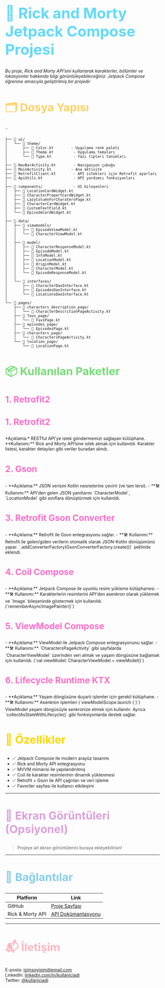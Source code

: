 <h1 style="font-size:48px; color:#61dafb;">🧠 Rick and Morty Jetpack Compose Projesi</h1>

<p><em>Bu proje, Rick and Morty API’sini kullanarak karakterler, bölümler ve lokasyonlar hakkında bilgi görüntüleyebileceğiniz. Jetpack Compose öğrenme amacıyla geliştirilmiş bir projedir</em></p>


<h2 style="font-size:36px; color:#ffd166;">🗂️ Dosya Yapısı</h2>
``

```
├── 📁 ui/
│   └── 📁 theme/
│       ├── 📄 Color.kt        - Uygulama renk paleti
│       ├── 📄 Theme.kt         - Uygulama temaları
│       └── 📄 Type.kt          - Yazı tipleri tanımları
│
├── 📄 NavBarActivity.kt        - Navigasyon çubuğu
├── 📄 MainActivity.kt         - Ana aktivite
├── 📄 RetrofitClient.kt        - API istekleri için Retrofit ayarları
├── 📄 ApiUtils.kt              - API yardımcı fonksiyonları
│
├── 📁 components/              - UI bileşenleri
│   ├── 📄 LocationCardWidget.kt
│   ├── 📄 CharacterPropertCardWidget.kt
│   ├── 📄 LazyColumnForCharatersPage.kt
│   ├── 📄 CharacterCardWidget.kt
│   ├── 📄 CustomTextField.kt
│   └── 📄 EpisodeCardWidget.kt
│
├── 📁 data/
│   ├── 📁 viewmodels/
│   │   ├── 📄 EpisodeViewModel.kt
│   │   └── 📄 CharacterViewModel.kt
│   │
│   ├── 📁 model/
│   │   ├── 📄 CharacterResponseModel.kt
│   │   ├── 📄 EpisodeModel.kt
│   │   ├── 📄 InfoModel.kt
│   │   ├── 📄 LocationModel.kt
│   │   ├── 📄 OriginModel.kt
│   │   ├── 📄 CharacterModel.kt
│   │   └── 📄 EpisodeResponseModel.kt
│   │
│   └── 📁 interfaces/
│       ├── 📄 CharacterDaoInterface.kt
│       ├── 📄 EpisodesDaoInterface.kt
│       └── 📄 LocationsDaoInterface.kt
│
└── 📁 pages/
    ├── 📁 characters_description_page/
    │   └── 📄 CharacterDescritionPageActivity.kt
    ├── 📁 favs_page/
    │   └── 📄 FavsPage.kt
    ├── 📁 episodes_page/
    │   └── 📄 EpisodesPage.kt
    ├── 📁 characters_page/
    │   └── 📄 CharactersPageActivity.kt
    └── 📁 location_page/
        └── 📄 LocationPage.kt

```

<h2 style="font-size:36px; color:#77dd77;">📦 Kullanılan Paketler</h2>

<h3 style="font-size:28px; color:#ff6ec7;">1. Retrofit2</h3>
<h3 style="font-size:28px; color:#ff6ec7;">1. Retrofit2</h3>
*Açıklama:*
RESTful API'ye istek göndermemizi sağlayan kütüphane.
**Kullanımı:**
Rick and Morty API’sine istek atmak için kullanıldı. Karakter listesi, karakter detayları gibi veriler buradan alındı.

<h3 style="font-size:28px; color:#ff6ec7;">2. Gson</h3>
- **Açıklama:**
JSON verisini Kotlin nesnelerine çevirir (ve tam tersi).
- **🛠️ Kullanımı:** 
API'den gelen JSON yanıtlarını `CharacterModel`, `LocationModel` gibi sınıflara dönüştürmek için kullanıldı.

<h3 style="font-size:28px; color:#ff6ec7;">3. Retrofit Gson Converter</h3>
- **Açıklama:**
Retrofit ile Gson entegrasyonu sağlar.
- **🛠️ Kullanımı:** 
Retrofit ile gelen/giden verilerin otomatik olarak JSON-Kotlin dönüşümünü yapar. `.addConverterFactory(GsonConverterFactory.create())` şeklinde eklendi.

<h3 style="font-size:28px; color:#ff6ec7;">4. Coil Compose</h3>
- **Açıklama:**
Jetpack Compose ile uyumlu resim yükleme kütüphanesi.
- **🛠️ Kullanımı:**
Karakterlerin resimlerini API'den asenkron olarak yüklemek ve `Image` bileşeninde göstermek için kullanıldı. (`rememberAsyncImagePainter()`)

<h3 style="font-size:28px; color:#ff6ec7;">5. ViewModel Compose</h3>
- **Açıklama:**
ViewModel ile Jetpack Compose entegrasyonunu sağlar.
- **🛠️ Kullanımı:** 
`CharactersPageActivity` gibi sayfalarda `CharacterViewModel` üzerinden veri almak ve yaşam döngüsüne bağlamak için kullanıldı. (`val viewModel: CharacterViewModel = viewModel()`)

<h3 style="font-size:28px; color:#ff6ec7;">6. Lifecycle Runtime KTX</h3>
- **Açıklama:**
Yaşam döngüsüne duyarlı işlemler için gerekli kütüphane.
- **🛠️ Kullanımı:** 
Asenkron işlemleri (`viewModelScope.launch { }`) ViewModel yaşam döngüsüyle senkronize etmek için kullanılır. Ayrıca `collectAsStateWithLifecycle()` gibi fonksiyonlarda destek sağlar.


<h2 style="font-size:36px; color:#ffd700;">🎨 Özellikler</h2>

- ✅ Jetpack Compose ile modern arayüz tasarımı  
- ✅ Rick and Morty API entegrasyonu  
- ✅ MVVM mimarisi ile yapılandırılmış  
- ✅ Coil ile karakter resimlerinin dinamik yüklenmesi  
- ✅ Retrofit + Gson ile API çağrıları ve veri işleme  
- ✅ Favoriler sayfası ile kullanıcı etkileşimi  

---

<h2 style="font-size:36px; color:#dda0dd;">📱 Ekran Görüntüleri (Opsiyonel)</h2>

> Projeye ait ekran görüntülerini buraya ekleyebilirsin!

---

<h2 style="font-size:36px; color:#87ceeb;">🔗 Bağlantılar</h2>

| Platform     | Link                                                                 |
|--------------|----------------------------------------------------------------------|
| GitHub       | [Proje Sayfası](https://github.com/KULLANICI_ADI/rickmortyapp )      |
| Rick & Morty API | [API Dokümantasyonu](https://rickandmortyapi.com/ )                |

---

<h2 style="font-size:36px; color:#ffb6c1;">📬 İletişim</h2>

E-posta: [isimsoyisim@email.com](mailto:isimsoyisim@email.com)  
LinkedIn: [linkedin.com/in/kullaniciadi](https://www.linkedin.com/in/kullaniciadi )  
Twitter: [@kullaniciadi](https://twitter.com/kullaniciadi )
